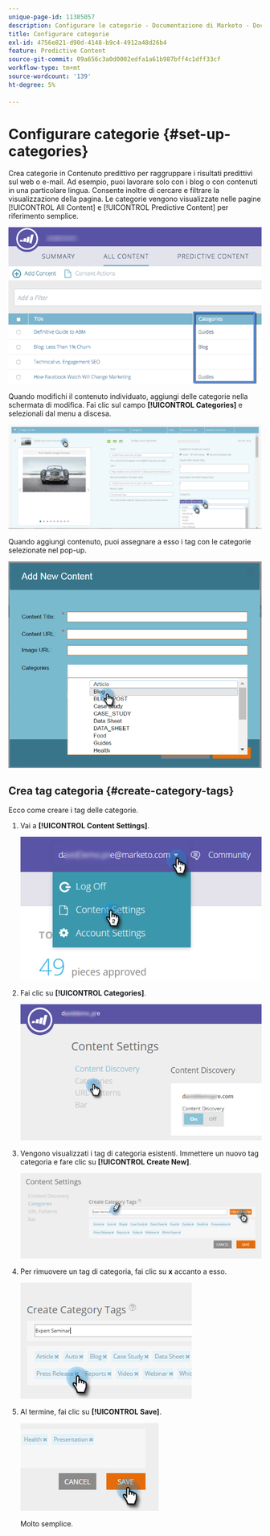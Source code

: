 ```yaml
---
unique-page-id: 11385057
description: Configurare le categorie - Documentazione di Marketo - Documentazione del prodotto
title: Configurare categorie
exl-id: 4756e821-d90d-4148-b9c4-4912a48d26b4
feature: Predictive Content
source-git-commit: 09a656c3a0d0002edfa1a61b987bff4c1dff33cf
workflow-type: tm+mt
source-wordcount: '139'
ht-degree: 5%

---
```


# Configurare categorie {#set-up-categories}

Crea categorie in Contenuto predittivo per raggruppare i risultati predittivi sul web o e-mail. Ad esempio, puoi lavorare solo con i blog o con contenuti in una particolare lingua. Consente inoltre di cercare e filtrare la visualizzazione della pagina.  Le categorie vengono visualizzate nelle pagine [!UICONTROL All Content] e [!UICONTROL Predictive Content] per riferimento semplice.

![](assets/image2017-10-3-9-3a3-3a44.png)

Quando modifichi il contenuto individuato, aggiungi delle categorie nella schermata di modifica. Fai clic sul campo **[!UICONTROL Categories]** e selezionali dal menu a discesa.

![](assets/two.png)

Quando aggiungi contenuto, puoi assegnare a esso i tag con le categorie selezionate nel pop-up.

![](assets/add-new-content-dropdown-hand.png)

## Crea tag categoria {#create-category-tags}

Ecco come creare i tag delle categorie.

1. Vai a **[!UICONTROL Content Settings]**.

   ![](assets/settings-dropdown-hand-1.png)

1. Fai clic su **[!UICONTROL Categories]**.

   ![](assets/content-discovery-categories-hand.png)

1. Vengono visualizzati i tag di categoria esistenti. Immettere un nuovo tag categoria e fare clic su **[!UICONTROL Create New]**.

   ![](assets/content-settings-create-cat-tags-hand.png)

1. Per rimuovere un tag di categoria, fai clic su **x** accanto a esso.

   ![](assets/remove-category-tag-updated.png)

1. Al termine, fai clic su **[!UICONTROL Save]**.

   ![](assets/save-new.png)

   Molto semplice.
